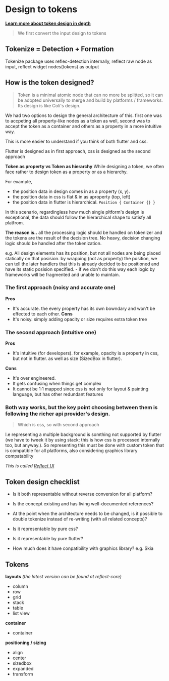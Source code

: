 # Design to tokens

[**Learn more about token design in depth**](https://grida.co/docs/@designto-code/01-token-design.md)

> We first convert the input design to tokens

## Tokenize = Detection + Formation

Tokenize package uses reflec-detection internally, reflect raw node as input, reflect widget nodes(tokens) as output

## How is the token designed?

> Token is a minimal atomic node that can no more be splitted, so it can be adopted universally to merge and build by platforms / frameworks. Its design is like Coli's design.

We had two options to design the general architecture of this. first one was to accpeting all property-like nodes as a token as well, second was to accept the token as a container and others as a property in a more intuitive way.

This is more easier to understand if you think of both flutter and css.

Flutter is designed as in first approach, css is designed as the second approach

**Token as property vs Token as hierarchy**
While designing a token, we often face rather to design token as a property or as a hierarchy.

For example,

- the position data in design comes in as a property (x, y).
- the position data in css is flat & in as aproperty (top, left)
- the position data in flutter is hierarchical. `Position { Container {} } `

In this scenario, regardingless how much single pltform's design is exceptional, the data should follow the hierarchical shape to satisfy all platfrom.

**The reason is..**
all the processing logic should be handled on tokenizer and the tokens are the result of the decision tree. No heavy, decision changing logic should be handled after the tokenization.

e.g. All design elements has its position, but not all nodes are being placed statically on that posision. by wrapping (not as property) the position, we can tell the later handlers that this is already decided to be positioned and have its static posision specified. - if we don't do this way each logic by frameworks will be fragmented and unable to maintain.

### The first approach (noisy and accurate one)

**Pros**

- It's accurate. the every property has its own bowndary and won't be effected to each other.
  **Cons**
- It's noisy. simply adding opacity or size requires extra token tree

### The second approach (intuitive one)

**Pros**

- It's intuitive (for developers). for example, opacity is a property in css, but not in flutter. as well as size (SizedBox in flutter).

**Cons**

- It's over engineered.
- It gets confusing when things get complex
- It cannot be 1:1 mapped since css is not only for layout & painting language, but has other redundant features

### Both way works, but the key point choosing between them is following the richer api provider's design.

> Which is css, so with second approach

I.e representing a multiple background is somthing not supported by flutter (we have to tweek it by using stack; this is how css is processed internally too, but anyway.). So representing this must be done with custom token that is compatible for all platforms, also considering graphics library compatability

_This is called [Reflect UI](https://reflect-ui.com)_

## Token design checklist

- Is it both representable without reverse conversion for all platform?

- Is the concept existing and has living well-documented references?

- At the point when the architecture needs to be changed, is it possible to double tokenize instead of re-writing (with all related concepts)?

- Is it representable by pure css?

- Is it representable by pure flutter?

- How much does it have conpatibility with graphics library? e.g. Skia

## Tokens

**layouts** _(the latest version can be found at reflect-core)_

- column
- row
- grid
- stack
- table
- list view

**container**

- container

**positioning / sizing**

- align
- center
- sizedbox
- expanded
- transform
